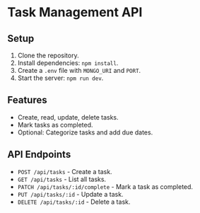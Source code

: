 # Task Management API

## Setup

1. Clone the repository.
2. Install dependencies: `npm install`.
3. Create a `.env` file with `MONGO_URI` and `PORT`.
4. Start the server: `npm run dev`.

## Features

- Create, read, update, delete tasks.
- Mark tasks as completed.
- Optional: Categorize tasks and add due dates.

## API Endpoints

- `POST /api/tasks` - Create a task.
- `GET /api/tasks` - List all tasks.
- `PATCH /api/tasks/:id/complete` - Mark a task as completed.
- `PUT /api/tasks/:id` - Update a task.
- `DELETE /api/tasks/:id` - Delete a task.
